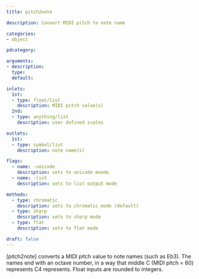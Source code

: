 ```yaml
---
title: pitch2note

description: Convert MIDI pitch to note name

categories:
- object

pdcategory:

arguments:
- description:
  type:
  default:

inlets:
  1st:
  - type: float/list
    description: MIDI pitch value(s)
  2nd:
  - type: anything/list
    description: user defined scales

outlets:
  1st:
  - type: symbol/list
    description: note name(s)

flags:
  - name: -unicode
    description: sets to unicode moode
  - name: -list
    description: sets to list output mode

methods:
  - type: chromatic
    description: sets to chromatic mode (default)
  - type: sharp
    description: sets to sharp mode
  - type: flat
    description: sets to flat mode

draft: false
---
```


[pitch2note] converts a MIDI pitch value to note names (such as Eb3). The names end with an octave number, in a way that middle C (MIDI pitch = 60) represents C4 represents. Float inputs are rounded to integers.

